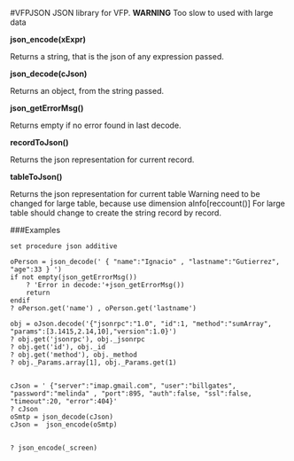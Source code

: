 #VFPJSON
JSON library for VFP.
**WARNING** Too slow to used with large data


**json_encode(xExpr)**

Returns a string, that is the json of any expression passed.

**json_decode(cJson)**

Returns an object, from the string passed.

**json_getErrorMsg()**

Returns empty if no error found in last decode.

**recordToJson()**

Returns the json representation for current record.

**tableToJson()**

Returns the json representation for current table
Warning need to be changed for large table, because use dimension aInfo[reccount()]
For large table should change to create the string record by record.


###Examples
```
set procedure json additive

oPerson = json_decode(' { "name":"Ignacio" , "lastname":"Gutierrez", "age":33 } ')
if not empty(json_getErrorMsg())
	? 'Error in decode:'+json_getErrorMsg())
	return
endif
? oPerson.get('name') , oPerson.get('lastname')

obj = oJson.decode('{"jsonrpc":"1.0", "id":1, "method":"sumArray", "params":[3.1415,2.14,10],"version":1.0}')
? obj.get('jsonrpc'), obj._jsonrpc
? obj.get('id'), obj._id
? obj.get('method'), obj._method
? obj._Params.array[1], obj._Params.get(1)


cJson = ' {"server":"imap.gmail.com", "user":"billgates", "password":"melinda" , "port":895, "auth":false, "ssl":false, "timeout":20, "error":404}' 
? cJson
oSmtp = json_decode(cJson)
cJson =  json_encode(oSmtp)


? json_encode(_screen)

```
